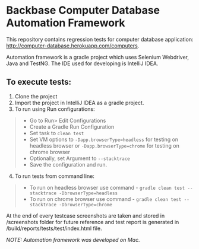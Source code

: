 # Backbase Computer Database Automation Framework

This repository contains regression tests for computer database application: http://computer-database.herokuapp.com/computers.

Automation framework is a gradle project which uses Selenium Webdriver, Java and TestNG. The IDE used for developing is IntelliJ IDEA.

## To execute tests:

1. Clone the project 
2. Import the project in IntelliJ IDEA as a gradle project.
3. To run using Run configurations:
>- Go to Run> Edit Configurations
>- Create a Gradle Run Configuration
>- Set task to `clean test`
>- Set VM options to `-Dapp.browserType=headless` for testing on headless browser or `-Dapp.browserType=chrome` for testing on chrome browser
>- Optionally, set Argument to `--stacktrace`
>- Save the configuration and run.
4. To run tests from command line:
>- To run on headless browser use command - `gradle clean test --stacktrace -DbrowserType=headless`
>- To run on chrome browser use command - `gradle clean test --stacktrace -DbrowserType=chrome`

At the end of every testcase screenshots are taken and stored in /screenshots folder for future reference and test report is generated in /build/reports/tests/test/index.html file.

*NOTE: Automation framework was developed on Mac.*
